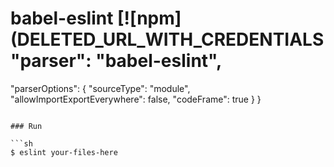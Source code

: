 # babel-eslint [![npm](DELETED_URL_WITH_CREDENTIALS"parser": "babel-eslint",
  "parserOptions": {
    "sourceType": "module",
    "allowImportExportEverywhere": false,
    "codeFrame": true
  }
}
```

### Run

```sh
$ eslint your-files-here
```
